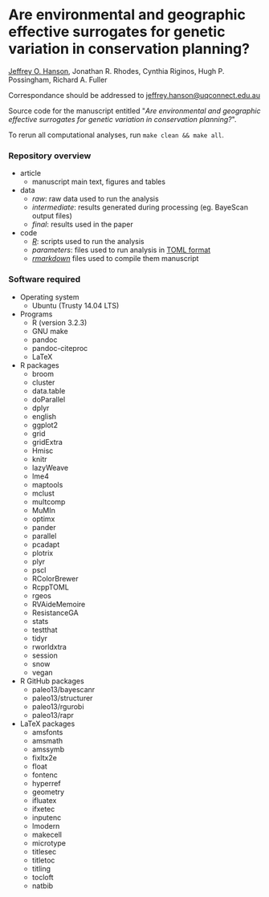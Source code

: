 Are environmental and geographic effective surrogates for genetic variation in conservation planning?
========================================================================================================

[Jeffrey O. Hanson](wwww.jeffrey-hanson.com), Jonathan R. Rhodes, Cynthia Riginos, Hugh P. Possingham, Richard A. Fuller

Correspondance should be addressed to [jeffrey.hanson@uqconnect.edu.au](mailto:jeffrey.hanson@uqconnect.edu.au)

Source code for the manuscript entitled "_Are environmental and geographic effective surrogates for genetic variation in conservation planning?_". 

To rerun all computational analyses, run `make clean && make all`.

### Repository overview

* article
	+ manuscript main text, figures and tables
* data
	+ _raw_: raw data used to run the analysis
	+ _intermediate_: results generated during processing (eg. BayeScan output files)
	+ _final_: results used in the paper
* code
	+ [_R_](www.r-project.org): scripts used to run the analysis 
	+ _parameters_: files used to run analysis in [TOML format](https://github.com/toml-lang/toml)
	+ [_rmarkdown_](wwww.rmarkdown.rstudio.com) files used to compile them manuscript

### Software required

* Operating system
	+ Ubuntu (Trusty 14.04 LTS)
* Programs
	+ R (version 3.2.3)
	+ GNU make
	+ pandoc
	+ pandoc-citeproc
	+ LaTeX
* R packages
	+ broom
	+ cluster
	+ data.table
	+ doParallel
	+ dplyr
	+ english
	+ ggplot2
	+ grid
	+ gridExtra
	+ Hmisc
	+ knitr
	+ lazyWeave
	+ lme4
	+ maptools
	+ mclust
	+ multcomp
	+ MuMIn
	+ optimx
	+ pander
	+ parallel
	+ pcadapt
	+ plotrix
	+ plyr
	+ pscl
	+ RColorBrewer
	+ RcppTOML
	+ rgeos
	+ RVAideMemoire
	+ ResistanceGA
	+ stats
	+ testthat
	+ tidyr
	+ rworldxtra
	+ session
	+ snow
	+ vegan
* R GitHub packages
	+ paleo13/bayescanr
	+ paleo13/structurer
	+ paleo13/rgurobi
	+ paleo13/rapr
* LaTeX packages
	+ amsfonts
	+ amsmath
	+ amssymb
	+ fixltx2e
	+ float
	+ fontenc
	+ hyperref
	+ geometry
	+ ifluatex
	+ ifxetec
	+ inputenc
	+ lmodern
	+ makecell
	+ microtype
	+ titlesec
	+ titletoc
	+ titling
	+ tocloft
	+ natbib

